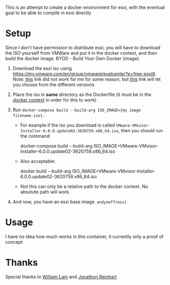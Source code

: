 This is an attempt to create a docker environment for esxi, with the eventual
goal to be able to compile in esxi directly

# Setup

Since I don't have permission to distribute esxi, you will have to download the
ISO yourself from VMWare and put it in the docker context, and then build the
docker image. BYOD - Build Your Own Docker (image).

1. Download the esxi iso using https://my.vmware.com/en/group/vmware/evalcenter?p=free-esxi6.
Note: [this](https://my.vmware.com/group/vmware/details?productId=614&downloadGroup=ESXI650A)
link did not work for me for some reason, but [this](https://my.vmware.com/group/vmware/info/slug/datacenter_cloud_infrastructure/vmware_vsphere_hypervisor_esxi/6_5) link will let you choose from the different versions
2. Place the iso in **same** directory as the Dockerfile (it must be in the [docker context](https://docs.docker.com/engine/reference/commandline/build/#extended-description) in order for this to work)
3. Run `docker-compose build --build-arg ISO_IMAGE={my image filename.iso}`.
    - For example if the iso you download is called `VMware-VMvisor-Installer-6.0.0.update02-3620759.x86_64.iso`, then you should run the command:

      docker-compose build --build-arg ISO_IMAGE=VMware-VMvisor-Installer-6.0.0.update02-3620759.x86_64.iso

    - Also acceptable:

      docker build --build-arg ISO_IMAGE=VMware-VMvisor-Installer-6.0.0.update02-3620759.x86_64.iso
      
    - Not this can only be a relative path to the docker context. No absolute path will work.

4. And now, you have an esxi base image. `andyneff/esxi`

# Usage

I have no idea how much works in this container, it currently only a proof of
concept

# Thanks

Special thanks to [William Lam](https://www.virtuallyghetto.com/2011/08/how-to-create-and-modify-vgz-vmtar.html)
and [Jonathon Reinhart](https://github.com/JonathonReinhart/vmware-utils/blob/master/vtar/vtar.py)
